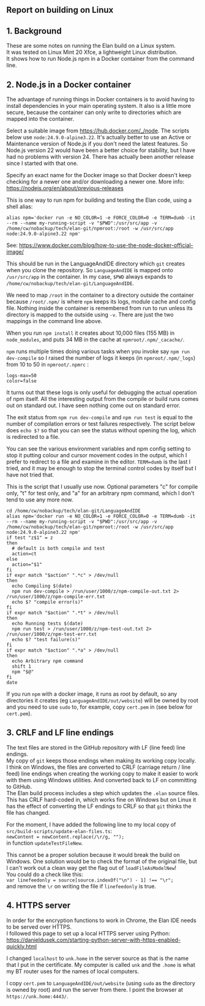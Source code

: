 
## Report on building on Linux

## 1. Background

These are some notes on running the Elan build on a Linux system.\
It was tested on Linux Mint 20 Xfce, a lightweight Linux distribution.\
It shows how to run Node.js npm in a Docker container from the command line.

## 2. Node.js in a Docker container

The advantage of running things in Docker containers is to avoid having to install dependencies in your main operating system.  It also is a little more secure, because the container can only write to directories which are mapped into the container.

Select a suitable image from https://hub.docker.com/_/node.  The scripts below use `node:24.9.0-alpine3.22`.
It's actually better to use an Active or Maintenance version of Node.js if you don't need the latest features. So Node.js version 22 would have been a better choice for stability, but I have had no problems with version 24.
There has actually been another release since I started with that one.

Specify an exact name for the Docker image so that Docker doesn't keep checking for a newer one and/or downloading a newer one.
More info: https://nodejs.org/en/about/previous-releases

This is one way to run npm for building and testing the Elan code, using a shell alias:

`alias npm='docker run -e NO_COLOR=1 -e FORCE_COLOR=0 -e TERM=dumb -it --rm --name my-running-script -v "$PWD":/usr/src/app -v /home/cw/nobackup/tech/elan-git/npmroot:/root -w /usr/src/app node:24.9.0-alpine3.22 npm'`

See: https://www.docker.com/blog/how-to-use-the-node-docker-official-image/

This should be run in the LanguageAndIDE directory which `git` creates when you clone the repository.
So `LanguageAndIDE` is mapped onto `/usr/src/app` in the container.
In my case, `$PWD` always expands to `/home/cw/nobackup/tech/elan-git/LanguageAndIDE`.

We need to map `/root` in the container to a directory outside the container because `/root/.npm/` is where `npm` keeps its logs, module cache and config file.  Nothing inside the container is remembered from run to run unless its directory is mapped to the outside using `-v`.  There are just the two mappings in the command line above.

When you run `npm install` it creates about 10,000 files (155 MB) in `node_modules`, and puts 34 MB in the cache at `npmroot/.npm/_cacache/`.

`npm` runs multiple times doing various tasks when you invoke say `npm run dev-compile` so I raised the number of logs it keeps (in `npmroot/.npm/_logs`) from 10 to 50 in `npmroot/.npmrc` :
```
logs-max=50
color=false
```
It turns out that these logs is only useful for debugging the actual operation of npm itself.  All the interesting output from the compile or build runs comes out on standard out.  I have seen nothing come out on standard error.

The exit status from `npm run dev-compile` and `npm run test` is equal to the number of compilation errors or test failures respectively.  The script below does `echo $?` so that you can see the status without opening the log, which is redirected to a file.

You can see the various environment variables and npm config setting to stop it putting colour and cursor movement codes in the output, which I prefer to redirect to a file and examine in the editor. `TERM=dumb` is the last I tried, and it may be enough to stop the terminal control codes by itself but I have not tried that.

This is the script that I usually use now.  Optional parameters "c" for compile only, "t" for test only, and "a" for an arbitrary npm command, which I don't tend to use any more now.
```
cd /home/cw/nobackup/tech/elan-git/LanguageAndIDE
alias npm='docker run -e NO_COLOR=1 -e FORCE_COLOR=0 -e TERM=dumb -it --rm --name my-running-script -v "$PWD":/usr/src/app -v /home/cw/nobackup/tech/elan-git/npmroot:/root -w /usr/src/app node:24.9.0-alpine3.22 npm'
if test "z$1" = z
then
  # default is both compile and test
  action=ct
else
  action="$1"
fi
if expr match "$action" ".*c" > /dev/null
then
  echo Compiling $(date)
  npm run dev-compile > /run/user/1000/z/npm-compile-out.txt 2> /run/user/1000/z/npm-compile-err.txt
  echo $? "compile error(s)"
fi
if expr match "$action" ".*t" > /dev/null
then
  echo Running tests $(date)
  npm run test > /run/user/1000/z/npm-test-out.txt 2> /run/user/1000/z/npm-test-err.txt
  echo $? "test failure(s)"
fi
if expr match "$action" ".*a" > /dev/null
then
  echo Arbitrary npm command
  shift 1
  npm "$@"
fi
date
```
If you run `npm` with a docker image, it runs as root by default, so any directories it creates (eg `LanguageAndIDE/out/website`) will be owned by root and you need to use `sudo` to, for example, copy `cert.pem` in (see below for `cert.pem`).

## 3. CRLF and LF line endings

The text files are stored in the GitHub repository with LF (line feed) line endings.\
My copy of `git` keeps those endings when making its working copy locally.\
I think on Windows, the files are converted to CRLF (carriage return / line feed) line endings when creating the working copy to make it easier to work with them using Windows utilities.  And converted back to LF on committing to GitHub.\
The Elan build process includes a step which updates the `.elan` source files.
This has CRLF hard-coded in, which works fine on Windows but on Linux it has the effect of converting the LF endings to CRLF so that `git` thinks the file has changed.

For the moment, I have added the following line to my local copy of `src/build-scripts/update-elan-files.ts`:\
`newContent = newContent.replace(/\r/g, "");`\
in function `updateTestFileNew`.

This cannot be a proper solution because it would break the build on Windows.
One solution would be to check the format of the original file, but I can't work out a clean way get the flag out of `loadFileAsModelNew`!\
You could do a check like this:\
`var linefeedonly = source[source.indexOf("\n") - 1] !== "\r";`\
and remove the `\r` on writing the file if `linefeedonly` is true.

## 4. HTTPS server

In order for the encryption functions to work in Chrome, the Elan IDE needs to be served over HTTPS.\
I followed this page to set up a local HTTPS server using Python:\
https://danieldusek.com/starting-python-server-with-https-enabled-quickly.html

I changed `localhost` to `unk.home` in the server source as that is the name that I put in the certificate.
My computer is called `unk` and the `.home` is what my BT router uses for the names of local computers.

I copy `cert.pem` to `LanguageAndIDE/out/website` (using `sudo` as the directory is owned by root) and run the server from there.  I point the browser at `https://unk.home:4443/`.

